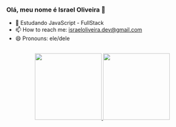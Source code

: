 ### Olá, meu nome é Israel Oliveira 👋

- 🔭 Estudando JavaScript - FullStack
- 📫 How to reach me: israeloliveira.dev@gmail.com
- 😄 Pronouns: ele/dele

<br>
<div align="center">
  <a href="https://github.com/Israel-Oliveira">
  <img height="175em" src="https://github-readme-stats.vercel.app/api?username=Israel-Oliveira&show_icons=true&theme=github_dark&include_all_commits=true&count_private=true"/>
  <img height="175em" src="https://github-readme-stats.vercel.app/api/top-langs/?username=Israel-Oliveira&layout=compact&langs_count=7&theme=github_dark"/>
</div>
  
  
  
  

  
  <!--
  <a href="https://instagram.com/rafaballerini" target="_blank"><img src="https://img.shields.io/badge/-Instagram-%23E4405F?style=for-the-badge&logo=instagram&logoColor=white" target="_blank"></a>

 	<a href="https://www.twitch.tv/rafaballerinii" target="_blank"><img src="https://img.shields.io/badge/Twitch-9146FF?style=for-the-badge&logo=twitch&logoColor=white" target="_blank"></a>

 <a href="https://discord.gg/wagxzStdcR" target="_blank"><img src="https://img.shields.io/badge/Discord-7289DA?style=for-the-badge&logo=discord&logoColor=white" target="_blank"></a> 
-->
  <br>
  <br>


